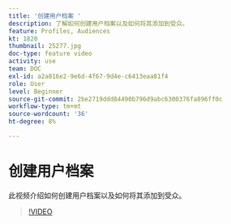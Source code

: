 ```yaml
---
title: '创建用户档案 '
description: 了解如何创建用户档案以及如何将其添加到受众。
feature: Profiles, Audiences
kt: 1820
thumbnail: 25277.jpg
doc-type: feature video
activity: use
team: DOC
exl-id: a2a816e2-9e6d-4f67-9d4e-c6413eaa81f4
role: User
level: Beginner
source-git-commit: 2be2719ddd84490b796d9abc6300376fa896ff0c
workflow-type: tm+mt
source-wordcount: '36'
ht-degree: 8%

---
```


# 创建用户档案

此视频介绍如何创建用户档案以及如何将其添加到受众。

>[!VIDEO](https://video.tv.adobe.com/v/25277/?quality=12)
